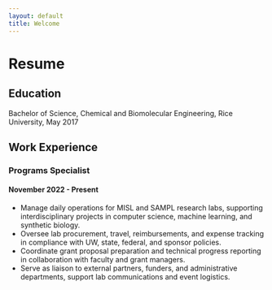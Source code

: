 ```yaml
---
layout: default
title: Welcome
---
```

# Resume
## Education
Bachelor of Science, Chemical and Biomolecular Engineering, Rice University, May 2017
## Work Experience
### Programs Specialist 
#### November 2022 - Present
- Manage daily operations for MISL and SAMPL research labs, supporting interdisciplinary projects in computer science, machine learning, and synthetic biology.
- Oversee lab procurement, travel, reimbursements, and expense tracking in compliance with UW, state, federal, and sponsor policies.
- Coordinate grant proposal preparation and technical progress reporting in collaboration with faculty and grant managers.
- Serve as liaison to external partners, funders, and administrative departments, support lab communications and event logistics.
